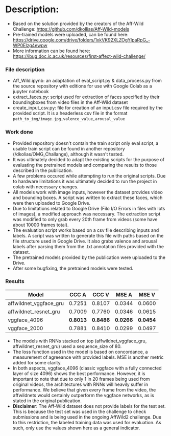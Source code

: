 # Description:

* Based on the solution provided by the creators of the Aff-Wild Challenge: https://github.com/dkollias/Aff-Wild-models
* Pre-trained models were uploaded, can be found here: https://drive.google.com/drive/folders/1xkVK92XLZOgYlpaRpG_-WP0Elzg4ewpw
* More information can be found here: https://ibug.doc.ic.ac.uk/resources/first-affect-wild-challenge/

### File description
* Aff_Wild.ipynb: an adaptation of eval_script.py & data_process.py from the source repository with editions for use with Google Colab as a jupyter notebook
* extract_faces.py: script used for extraction of faces specified by their boundingboxes from video files in the Aff-Wild dataset
* create_input_csv.py: file for creation of an input.csv file required by the provided script. It is a headerless csv file in the format `path_to_img/image.jpg,valence_value,arousal_value`

### Work done
* Provided repository doesn't contain the train script only eval script, a usable train script can be found in another repository (/dkolias/OMG_Challange), although it wasn't tested.
* It was ultimately decided to adapt the existing scripts for the purpose of evaluating the pretrained models and comparing the results to those described in the publication.
* A few problems occured while attempting to run the original scripts. Due to hardware limitations it was ultimately decided to run the project in colab with necessary changes.
* All models work with image inputs, however the dataset provides video and bounding boxes. A script was written to extract these faces, which were then uploaded to Google Drive.
* Due to limitations related to Google Drive (Filo I/O Errors in files with lots of images), a modified approach was necessary. The extraction script was modified to only grab every 20th frame from videos (some have about 10000 frames total).
* The evaluation script works based on a csv file describing inputs and labels. A script was written to generate this file with paths based on the file structure used in Google Drive. It also grabs valence and arousal labels after parsing them from the .txt annotation files provided with the dataset.
* The pretrained models provided by the publication were uploaded to the Drive.
* After some bugfixing, the pretrained models were tested.

### Results

Model | CCC A | CCC V | MSE A | MSE V
--- | --- | --- | --- | ---
affwildnet_vggface_gru | 0.7251 | 0.8107 | 0.0344 | 0.0600
affwildnet_resnet_gru | 0.7009 | 0.7760 | 0.0346 | 0.0615
vggface_4096 | **0.8013** | **0.8486** | **0.0266** | **0.0454**
vggface_2000 | 0.7881 | 0.8410 | 0.0299 | 0.0497

* The models with RNNs stacked on top (affwildnet_vggface_gru, affwildnet_resnet_gru) used a sequence_size of 80.
* The loss function used in the model is based on concordance, a measurement of agreeance with provided labels. MSE is another metric added for some clarity.
* In both aspects, vggface_4096 (classic vggface with a fully connected layer of size 4096) shows the best performance. However, it is important to note that due to only 1 in 20 frames being used from original videos, the architectures with RNNs will heavily suffer in performance. We believe that given every frame from the video, the affwildnets would certainly outperform the vggface networks, as is stated in the original publication.
* **Disclaimer**: The Aff-Wild dataset does not provide labels for the test set. This is because the test set was used in the challenge to check submissions and is being used in the ongoing AffWild2 challenge. Due to this restriction, the labeled training data was used for evaluation. As such, only use the values shown here as a general indicator.
